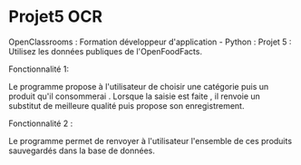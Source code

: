# Projet5 OCR

OpenClassrooms : Formation développeur d'application - Python : Projet 5 : Utilisez les données publiques de l'OpenFoodFacts.

Fonctionnalité 1:

Le programme propose à l'utilisateur de choisir une catégorie puis un produit qu'il consommerai . Lorsque la saisie est faite , il renvoie un substitut de meilleure qualité puis propose son enregistrement.

Fonctionnalité 2 :

Le programme permet de renvoyer à l'utilisateur l'ensemble de ces produits sauvegardés dans la base de données.



